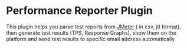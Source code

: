 Performance Reporter Plugin
==================
This plugin helps you parse test reports from [JMeter](http://jmeter.apache.org/) ( in csv, jtl format), then  generate test results (TPS, Response Graphs), show them on the platform and send test results to specific email address automatically
